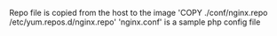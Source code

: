 Repo file is copied from the host to the image 'COPY ./conf/nginx.repo /etc/yum.repos.d/nginx.repo'
'nginx.conf' is a sample php config file
